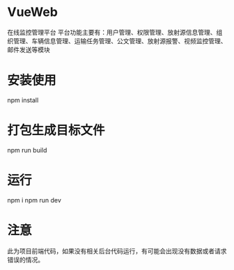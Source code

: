 # VueWeb
在线监控管理平台
平台功能主要有：用户管理、权限管理、放射源信息管理、组织管理、车辆信息管理、运输任务管理、公文管理、放射源报警、视频监控管理、邮件发送等模块

# 安装使用 #
npm install

# 打包生成目标文件
npm run build

# 运行
npm i
npm run dev

# 注意
此为项目前端代码，如果没有相关后台代码运行，有可能会出现没有数据或者请求错误的情况。


